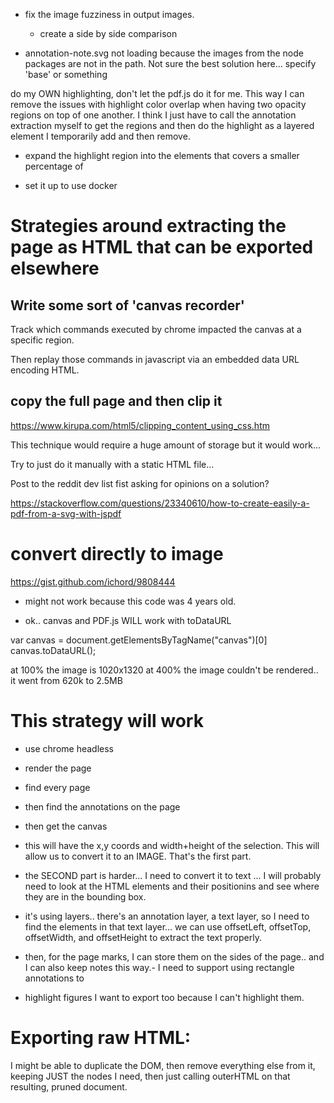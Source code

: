 
- fix the image fuzziness in output images.
    - create a side by side comparison

- annotation-note.svg not loading because the images from the node packages
  are not in the path. Not sure the best solution here... specify 'base' or
  something

 do my OWN highlighting, don't let the pdf.js do it for me.  This way I can
  remove the issues with highlight color overlap when having two opacity regions
  on top of one another.  I think I just have to call the annotation extraction
  myself to get the regions and then do the highlight as a layered element I
  temporarily add and then remove.


- expand the highlight region into the elements that covers a smaller percentage of

- set it up to use docker

# Strategies around extracting the page as HTML that can be exported elsewhere

## Write some sort of 'canvas recorder'

Track which commands executed by chrome impacted the canvas at a specific region.

Then replay those commands in javascript via an embedded data URL encoding
HTML.

## copy the full page and then clip it

https://www.kirupa.com/html5/clipping_content_using_css.htm

This technique would require a huge amount of storage but it would work...

Try to just do it manually with a static HTML file...

Post to the reddit dev list fist asking for opinions on a solution?



https://stackoverflow.com/questions/23340610/how-to-create-easily-a-pdf-from-a-svg-with-jspdf

# convert directly to image
https://gist.github.com/ichord/9808444

- might not work because this code was 4 years old.

- ok.. canvas and PDF.js WILL work with toDataURL


var canvas = document.getElementsByTagName("canvas")[0]
canvas.toDataURL();

at 100% the image is 1020x1320
at 400% the image couldn't be rendered.. it went from 620k to 2.5MB


# This strategy will work

- use chrome headless
- render the page
- find every page
- then find the annotations on the page
- then get the canvas
- this will have the x,y coords and width+height of the selection.  This will
  allow us to convert it to an IMAGE. That's the first part.
- the SECOND part is harder... I need to convert it to text ... I will probably
  need to look at the HTML elements and their positionins and see where they
  are in the bounding box.

- it's using layers.. there's an annotation layer, a text layer, so I need to
  find the elements in that text layer... we can use offsetLeft, offsetTop,
  offsetWidth, and offsetHeight to extract the text properly.

- then, for the page marks, I can store them on the sides of the page.. and I can
  also keep notes this way.- I need to support using rectangle annotations to

- highlight figures I want to export too because I can't highlight them.

# Exporting raw HTML:

I might be able to duplicate the DOM, then remove everything else from it,
keeping JUST the nodes I need, then just calling outerHTML on that resulting,
pruned document.

